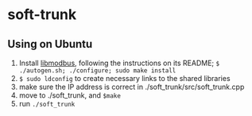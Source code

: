 # soft-trunk
## Using on Ubuntu
1. Install [libmodbus](https://github.com/stephane/libmodbus), following the instructions on its README; `$ ./autogen.sh; ./configure; sudo make install`
1. `$ sudo ldconfig` to create necessary links to the shared libraries
1. make sure the IP address is correct in ./soft_trunk/src/soft_trunk.cpp
1. move to ./soft_trunk, and `$make`
1. run `./soft_trunk`
